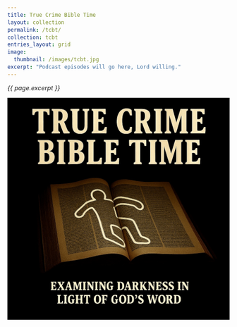 ```yaml
---
title: True Crime Bible Time
layout: collection
permalink: /tcbt/
collection: tcbt
entries_layout: grid
image: 
  thumbnail: /images/tcbt.jpg
excerpt: "Podcast episodes will go here, Lord willing."
---
```


*{{ page.excerpt }}*

![image](/images/tcbt.jpg)